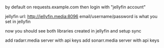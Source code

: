 by default on requests.example.com then login with "jellyfin account"

jellyfin url: http://jellyfin.media:8096
email/username/password is what you set in jellyfin

now you should see both libraries created in jellyfin and setup sync

add radarr.media server with api keys
add sonarr.media server with api keys

